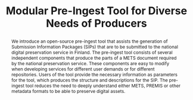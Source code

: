 ---
abstract: We introduce an open-source pre-ingest tool that assists the generation
  of Submission Information Packages (SIPs) that are to be submitted to the national
  digital preservation service in Finland. The pre-ingest tool consists of several
  independent components that produce the parts of a METS document required by the
  national preservation service. These components are easy to modify when developing
  services for different user demands or for different repositories. Users of the
  tool provide the necessary information as parameters for the tool, which produces
  the structure and descriptions for the SIP. The pre-ingest tool reduces the need
  to deeply understand either METS, PREMIS or other metadata formats to be able to
  preserve digital assets.
creators:
- Lehtonen, Kuisma
- Koivunen, Kimmo
- Vatanen, Mikko
- Törnroos, Juha
- Somerkoski, Pauliina
date: null
document_url: https://services.phaidra.univie.ac.at/api/object/o:931108/download
grand_parent: iPRES
institutions: []
keywords:
- kyoto
landing_page_url: https://phaidra.univie.ac.at/o:931108
language: eng
layout: publication
license: CC BY-SA 4.0 International
notes_url: null
parent: iPRES 2017
presentation_url: null
publication_type: paper
size: 432897
source_name: iPRES
title: Modular Pre-Ingest Tool for Diverse Needs of Producers
year: 2017
---